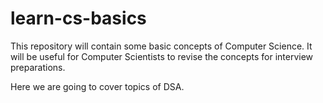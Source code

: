 # learn-cs-basics

This repository will contain some basic concepts of Computer Science.
It will be useful for Computer Scientists to revise the concepts for interview preparations.

Here we are going to cover topics of DSA.
